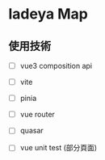 # ladeya Map

## 使用技術

- [ ]  vue3 composition api 
- [ ]  vite 
- [ ]  pinia 
- [ ]  vue router
- [ ]  quasar 
- [ ]  vue unit test (部分頁面)


